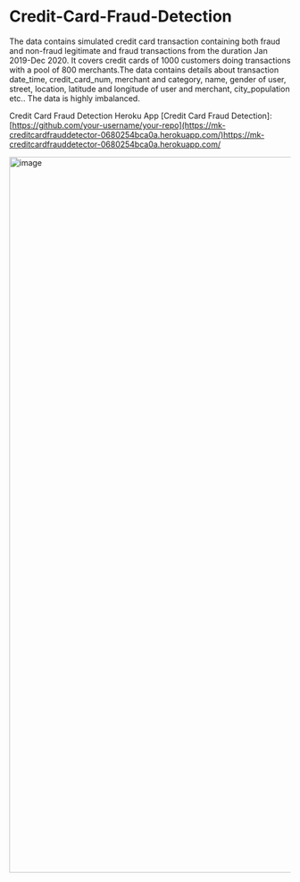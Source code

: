 # Credit-Card-Fraud-Detection

The data contains simulated  credit card transaction containing both fraud and non-fraud legitimate and fraud transactions from the duration Jan 2019-Dec 2020. It covers credit cards of 1000 customers doing transactions with a pool of 800 merchants.The data contains details about transaction date_time, credit_card_num, merchant and category, name, gender of user, street, location, latitude and longitude of user and merchant, city_population etc.. 
The data is highly imbalanced. 

Credit Card Fraud Detection Heroku App
[Credit Card Fraud Detection]:[https://github.com/your-username/your-repo](https://mk-creditcardfrauddetector-0680254bca0a.herokuapp.com/)https://mk-creditcardfrauddetector-0680254bca0a.herokuapp.com/


<img width="1279" alt="image" src="https://github.com/muralik98/Credit-Card-Fraud-Detection/assets/147275975/efeba41e-7c13-4ccc-b785-9d53619920ec">
